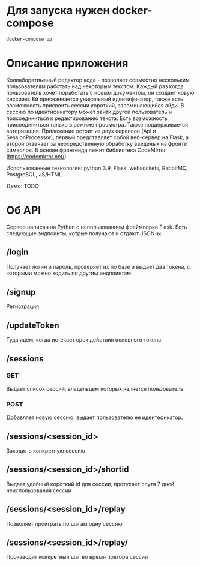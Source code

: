# Для запуска нужен docker-compose

```bash
docker-compose up
```

# Описание приложения
Коллаборатиывный редактор кода - позволяет совместно нескольким пользователям работать над некоторым текстом. Каждый раз когда пользователь хочет поработать с новым документом, он создает новую сессиию. Ей присваивается уникальный идентификатор, также есть возможность присвоить сессии короткий, запоминающийся айди. В сессию по идентификатору может зайти другой пользователь и присоединиться к редактированию текста. Есть возможность присоединиться только в режиме просмотра. Также поддерживается авторизация. Приложение остоит из двух сервисов (Api и SessionProcessor), первый представляет собой веб-сервер на Flask, а второй отвечает за неосредственную обработку введеных на фронте символов. В основе фронтенда лежит библиотека CodeMirror (https://codemirror.net/). 

Использованные технологии: python 3.9, Flask, websockets, RabbitMQ, PostgreSQL, JS/HTML.

Демо: TODO

# Об API

Сервер написан на Python с использованием фреймворка Flask. Есть следующие эндпоинты, котрые получают и отдают JSON-ы.

## /login
Получает логин и пароль, проверяет их по базе и выдает два токена, с которыми можно ходить по другим эндпоинтам.

## /signup
Регистрация

## /updateToken
Туда идем, когда истекает срок действия основного токена

## /sessions
### GET
Выдает список сессий, владельцем которых является пользователь

### POST
Добавляет новую сессию, выдает пользователю ее идентефикатор.

## /sessions/<session_id>
Заходит в конкретную сессию

## /sessions/<session_id>/shortid
Выдает удобный короткий id для сессии, протухает спутя 7 дней неиспользования сессии

## /sessions/<session_id>/replay
Позволяет проиграть по шагам одну сессию

## /sessions/<session_id>/replay/<step>
Производит конкретный шаг во время повтора сессии
